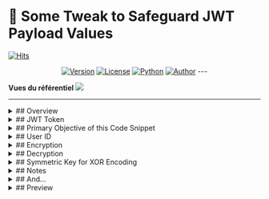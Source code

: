 
# 🌟 Some Tweak to Safeguard JWT Payload Values

[![Hits](https://hits.seeyoufarm.com/api/count/incr/badge.svg?url=https%3A%2F%2Fgithub.com%2Fpassword123456%2Fsome-tweak-to-hide-jwt-payload-values&count_bg=%2379C83D&title_bg=%23555555&icon=&icon_color=%23E7E7E7&title=hits&edge_flat=false)](https://hits.seeyoufarm.com)

<p align="center">
  <a href="https://github.com/password123456/some-tweak-to-hide-jwt-payload-values"><img title="Version" src="https://img.shields.io/badge/Version-1.0.0-darkblue?style=for-the-badge&logo="></a>
  <a href="https://github.com/password123456/some-tweak-to-hide-jwt-payload-values/blob/main/LICENSE"><img title="License" src="https://img.shields.io/badge/License-MIT-darkblue?style=for-the-badge&logo=mit"></a>
  <a href=""><img title="Python" src="https://img.shields.io/badge/Python-3.9-blue?style=for-the-badge&logo=python"></a>
  <a href="https://github.com/password123456"><img title="Author" src="https://img.shields.io/badge/Author-password123456-blue?style=for-the-badge&logo=github"></a>
  ---

<!-- Vues du référentiel -->
**Vues du référentiel** ![](https://komarev.com/ghpvc/?username=tucommenceapousser&color=blueviolet&base=1&style=plastic)

---

</p>

<details id="overview">
  <summary>## Overview</summary>

This repository explores innovative approaches to fortify the security of JSON Web Token (JWT) payload decoding. By dynamically altering the payload values, the decoded output remains unintelligible, thwarting attempts at unauthorized access.

</details>

<details id="what-is-a-jwt-token">
  <summary>## JWT Token</summary>

A JSON Web Token (JWT, pronounced "jot") is a compact and URL-safe way of passing a JSON message between two parties. It's a standard, defined in RFC 7519. The token is a long string, divided into parts separated by dots. Each part is base64 URL-encoded.

</details>

<details id="primary-objective-of-this-code-snippet">
  <summary>## Primary Objective of this Code Snippet</summary>

This code snippet offers a tweak perspective aiming to enhance the security of the payload section when decoding JWT tokens, where the stored keys are visible in plaintext. This code snippet provides a tweak perspective aiming to enhance the security of the payload section when decoding JWT tokens. Typically, the payload section appears in plaintext when decoded from the JWT token (base64). The main objective is to lightly encrypt or obfuscate the payload values, making it difficult to discern their meaning. The intention is to ensure that even if someone attempts to decode the payload values, they cannot do so easily.

</details>

<details id="userid">
  <summary>## User ID</summary>

- The code snippet targets the key named "userid" stored in the payload section as an example.
- The choice of "userid" stems from its frequent use for user identification or authentication purposes after validating the token's validity (e.g., ensuring it has not expired).

</details>

<details id="encryption">
  <summary>## Encryption</summary>

- The timestamp is hashed and then encrypted by performing a bitwise XOR operation with the user ID.
- XOR operation is performed using a symmetric key.
- The resulting value is then encoded using Base64.

</details>

<details id="decryption">
  <summary>## Decryption</summary>

- Encrypted data is decoded using Base64.
- Decryption is performed by XOR operation with the symmetric key.
- The original user ID and hashed timestamp are revealed in plaintext.
- The user ID part is extracted by splitting at the "|" delimiter for relevant use and purposes.

</details>

<details id="symmetric-key-for-xor-encoding">
  <summary>## Symmetric Key for XOR Encoding</summary>

- Various materials can be utilized for this key.
- It could be a salt used in conventional password hashing, an arbitrary random string, a generated UUID, or any other suitable material.
- However, this key should be securely stored in the database management system (DBMS).

</details>

<details id="notes">
  <summary>## Notes</summary>

- This code snippet is created for educational purposes and serves as a starting point for ideas rather than being inherently secure.
- It provides a level of security beyond plaintext visibility but does not guarantee absolute safety.

</details>

<details id="and">
  <summary>## And...</summary>

```python
# In the example, the key is shown as { 'userid': 'random_value' },
# making it apparent that it represents a user ID.

# However, this is merely for illustrative purposes.

# In practice, a predetermined and undisclosed name is typically used.
# For example, 'a': 'changing_random_value'
```

</details>

<details id="preview">
  <summary>## Preview</summary>

```bash
# Run the example
python3 main.py

- Current Unix Timestamp: 1709160368
- Current Unix Timestamp to Human Readable: 2024-02-29 07:46:08

- userid: 23243232
- XOR Symmetric key: b'generally_user_salt_or_hash_or_random_uuid_this_value_must_be_in_dbms'
- JWT Secret key: yes_your_service_jwt_secret_key

- Encoded UserID and Timestamp: VVZcUUFTX14FOkdEUUFpEVZfTWwKEGkLUxUKawtHOkAAW1RXDGYWQAo=
- Decoded UserID and Hashed Timestamp: 23243232|e27436b7393eb6c2fb4d5e2a508a9c5c

- JWT Token: eyJhbGciOiJIUzI1NiIsInR5cCI6IkpXVCJ9.eyJ0aW1lc3RhbXAiOiIyMDI0LTAyLTI5IDA3OjQ2OjA4IiwidXNlcmlkIjoiVlZaY1VVRlRYMTRGT2tkRVVVRnBFVlpmVFd3S0VHa0xVeFVLYXd0SE9rQUFXMVJYREdZV1FBbz0ifQ.bM_6cBZHdXhMZjyefr6YO5n5X51SzXjyBUEzFiBaZ7Q
- Decoded JWT: {'timestamp': '2024-02-29 07:46:08', 'userid': 'VVZcUUFTX14FOkdEUUFpEVZfTWwKEGkLUxUKawtHOkAAW1RXDGYWQAo='}

# run again
- Decoded JWT: {'timestamp': '2024-02-29 08:16:36', 'userid': 'VVZcUUFTX14FaRNAVBRpRQcORmtWRGleVUtRZlYXaBZZCgYOWGlDR10='}
- Decoded JWT: {'timestamp': '2024-02-29 08:16:51', 'userid': 'VVZcUUFTX14FZxMRVUdnEgJZEmxfRztRVUBabAsRZkdVVlJWWztGQVA='}
- Decoded JWT: {'timestamp': '2024-02-29 08:17:01', 'userid': 'VVZcUUFTX14FbxYQUkM8RVRZEmkLRWsNUBYNb1sQPREFDFYKDmYRQV4='}
- Decoded JWT: {'timestamp': '2024-02-29 08:17:09', 'userid': 'VVZcUUFTX14FbUNEVEVqEFlaTGoKQjxZBRULOlpGPUtSClALWD5GRAs='}
```


![img](https://github.com/password123456/some-tweak-to-hide-jwt-payload-values/blob/main/jwt.png)
</details>
